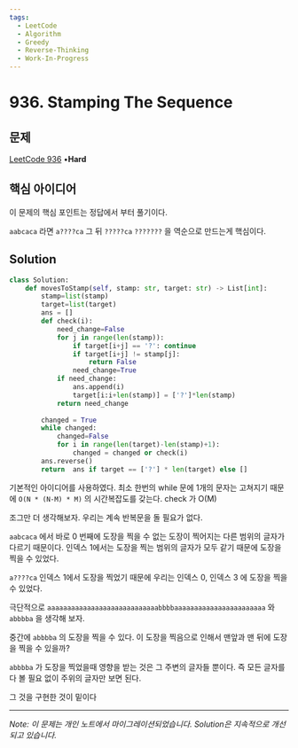 ```yaml
---
tags:
  - LeetCode
  - Algorithm
  - Greedy
  - Reverse-Thinking
  - Work-In-Progress
---
```


# 936. Stamping The Sequence

## 문제

[LeetCode 936](https://leetcode.com/problems/stamping-the-sequence/) •**Hard**

## 핵심 아이디어

이 문제의 핵심 포인트는 정답에서 부터 풀기이다.

`aabcaca` 라면 `a????ca` 그 뒤 `?????ca` `???????` 을 역순으로 만드는게 핵심이다.

## Solution

```python
class Solution:
    def movesToStamp(self, stamp: str, target: str) -> List[int]:
        stamp=list(stamp)
        target=list(target)
        ans = []
        def check(i):
            need_change=False
            for j in range(len(stamp)):
                if target[i+j] == '?': continue
                if target[i+j] != stamp[j]:
                    return False
                need_change=True
            if need_change:
                ans.append(i)
                target[i:i+len(stamp)] = ['?']*len(stamp)
            return need_change
        
        changed = True
        while changed:
            changed=False
            for i in range(len(target)-len(stamp)+1):
                changed = changed or check(i)
        ans.reverse()
        return  ans if target == ['?'] * len(target) else []
```

기본적인 아이디어를 사용하였다. 최소 한번의 while 문에 1개의 문자는 고쳐지기 때문에 `O(N * (N-M) * M)` 의 시간복잡도를 갖는다. check 가 O(M)

조그만 더 생각해보자. 우리는 계속 반복문을 돌 필요가 없다.

`aabcaca` 에서 바로 0 번째에 도장을 찍을 수 없는 도장이 찍어지는 다른 범위의 글자가 다르기 때문이다. 인덱스 1에서는 도장을 찍는 범위의 글자가 모두 같기 때문에 도장을 찍을 수 있었다.

`a????ca` 인덱스 1에서 도장을 찍었기 때문에 우리는 인덱스 0, 인덱스 3 에 도장을 찍을 수 있었다.

극단적으로 `aaaaaaaaaaaaaaaaaaaaaaaaaaaabbbbaaaaaaaaaaaaaaaaaaaaaaa` 와 `abbbba` 을 생각해 보자.

중간에 `abbbba` 의 도장을 찍을 수 있다. 이 도장을 찍음으로 인해서 맨앞과 맨 뒤에 도장을 찍을 수 있을까?

`abbbba` 가 도장을 찍었을때 영향을 받는 것은 그 주변의 글자들 뿐이다. 즉 모든 글자를 다 볼 필요 없이 주위의 글자만 보면 된다.

그 것을 구현한 것이 밑이다

---

*Note: 이 문제는 개인 노트에서 마이그레이션되었습니다. Solution은 지속적으로 개선되고 있습니다.*
